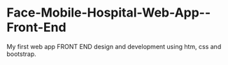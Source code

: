 # Face-Mobile-Hospital-Web-App--Front-End
My first web app FRONT END design and development using htm, css and bootstrap.
